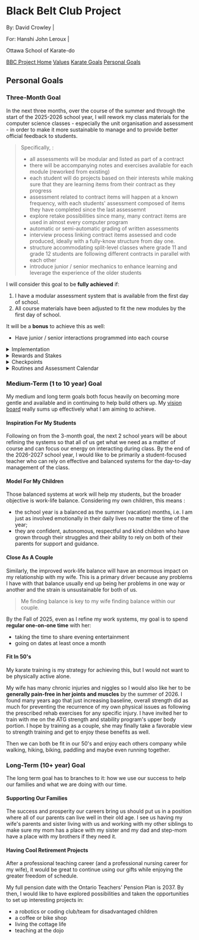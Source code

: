<link rel="stylesheet" href="bbc-style.css">

<div class="bbc-title" markdown='1'>

# Black Belt Club Project

<div class="bbc-meta" markdown='1'>

By: David Crowley \|

For: Hanshi John Leroux \|

Ottawa School of Karate-do

</div>

<div class="bbc-menu">

<a href="/pages/bbc/landing.html">BBC Project Home</a> 
<a href="/pages/bbc/values.html">Values</a> 
<a href="/pages/bbc/karate.html">Karate Goals</a> 
<a class="active" href="/pages/bbc/personal.html">Personal Goals</a>

</div>

</div>

<h2 id="bbc-personal">Personal Goals</h2>

<div class="tile-box bbc-content">

<div markdown='1'>

### Three-Month Goal

In the next three months, over the course of the summer and through the start of the 2025-2026 school year, I will rework my class materials for the computer science classes - especially the unit organisation and assessment - in order to make it more sustainable to manage and to provide better official feedback to students.

> Specifically, :
>
> - all assessments will be modular and listed as part of a contract
> - there will be accompanying notes and exercises available for each module (reworked from existing)
> - each student will do projects based on their interests while making sure that they are learning items from their contract as they progress
> - assessment related to contract items will happen at a known frequency, with each students' assessment composed of items they have completed since the last assessemnt
> - explore retake possibilities since many, many contract items are used in almost every computer program
> - automatic or semi-automatic grading of written assessments
> - interview process linking contract items assessed and code produced, ideally with a fully-know structure from day one.
> - structure accommodating split-level classes where grade 11 and grade 12 students are following different contracts in parallel with each other
> - introduce junior / senior mechanics to enhance learning and leverage the experience of the older students

I will consider this goal to be **fully achieved** if:

1. I have a modular assessment system that is available from the first day of school.
2. All course materials have been adjusted to fit the new modules by the first day of school.

It will be a **bonus** to achieve this as well:

- Have junior / senior interactions programmed into each course

<details>

<summary>Implementation</summary>

<div markdown='1'>

The best time for an overhaul like this is when I am not seeing the students during the day. Cue the summer vacation. Considering all the action over the summer, I see the following **possibilities for work**:

- while both kids are at camp, I will have about 3 hours per day between drop-off and pick-up
- on other days, I will have about 30 minutes in the morning before breakfast and another hour while the kids have their game time
- on the weekends, I may be able to get an extra hour before breakfast
- no time at the cottage or when camping

To make my work at producing documents more efficient, especially since I have a lot of existing personalised material to start with, I would like to try and **leverage an AI agent** to both help:

- creating the structure for the system
- creating templates for contracts, assessments, and interviews and filling them with appropiate informaton
- building the automations required for the personalised assessments
- generating assessment items that match my course materials and the level of the students

</div>

</details>

<details>

<summary>Rewards and Stakes</summary>

<div markdown='1'>

#### Rewards

The absolute top reward will life-balance! 🧘‍♂️ That is the biggest driver and a massive requirement for me to achieve my vision and purpose.

Not having to hear _"when will we be getting our grades back for X?"_ after they have written it will be a massive professional achievement. A first all-time if I can pull off a true zero in any class.

While I am working on reaching the goals that will get me those larger rewards, I also have the following planned for achieving each work session:

- journal entries
- verbal self-affirmations
- a progress board filled with stars

If I can get ahead of my planned progress, I may reorganise my schedule to replace a work session with a date with my wife. This would be a massive reversal and a huge win. This reward will also hold during the school year if my system truly does reduce the take-home workload from previous years.

Also during the school year, I truly believe this approach will lead to way more personal and effective interactions with each of my students and be a step up on the "Inspiration For My Students" part of the vision.

#### Stakes

The stakes for failing to reach this goal are huge!

- My school year will be overloaded as I try to complete this work as well as managing my classes
- My life at home will suffer
- My relationship with my wife will suffer

So while I am working during the summer, I have the following forfeit planned:

- for missing a work session: replace evening entertainment (often Youtube) with work, while respecting the bedtimes I have set-up

During the school year, I have also planned on:

- crowd-sourcing forfeits for delayed correcting by asking my students to suggest appropriate compensations that must be delivered if I do not meet established feedback deadlines. I imagine things like pay-outs in candy, free time, or wearing silly items.

</div>

</details>

<details>

<summary>Checkpoints</summary>

<div markdown='1'>

#### Tools

I will use the following tools to keep track of my progress:

- [Flow State](https://enter.ourflowstate.com/) "Time and Task" chat where I post estimated time and name of task then repost the actual time required. This chat is used by others for the same purpose. 
  - _I have been using Bobby Lyte's Flow State podcasts for years and did not cancel my Patreon subscription even during the leanest of the post-pandemic years. He has helped me get better at using the time that I must structure for myself._
  - _The tool of his I actually use on the regular, aside from the chat, is the [daily playlist](https://www.flowstateradio.com/) which has been progressively optimised to reduce distraction_
- Pocket notebook with checklists
- Files generated

#### Progress

- On every day with a planned work session, I will compare planned time-on-task with actual time-on-task
- At the checkpoints planned in the Routines and Assessment section below, I will compile and review time on task to determine overall progress.

Checkpoints are placed :

1. After camp weeks (big time available)
2. Before hitting the cottage
3. The day before class starts
4. The last day of the Labour Day long weekend
5. 3 weeks after Labour Day
6. At the end

</div>

</details>

<details>

<summary>Routines and Assessment Calendar</summary>

<div markdown='1'>

#### Routines Based on Type of Day

| Type of Day | Work Routine |
| --- | --- |
| With one or both kids at home | 30min before breakfast, 1h during game time |
| Both kids are at camp | focus on getting kids ready, 3h between drop-off and pick-up at various locations |
| School days | 0.5h before breakfast, 1h during planning period every other school day |
| Weekends | either Saturday or Sunday: 1h in the afternoon (other day is for my wife) |

#### Projected Available Work Hours By Week

The planning begins **July 6th** and ends 14 weeks later around the 1/3 point of the first semester.

Considering all the summer's activities and the above routines, here is the breakdown of available work time.

| Week | Date | Planned time | Note |
| :-: | :-: | --- | --- |
| 1 | Jul. 6-12 | 15h | Dbl camp -> checkpoint at end of week |
| 2 |  | 1h | Bon Echo |
| 3 |  | 2h | Thousand Islands |
| 4 | Jul. 27 - Aug. 2 | 5.5h | Checkpoint on Aug. 1 before Sharbot Lake |
| 5 |  | 0h | Sharbot Lake |
| 6 | Aug. 10-16 | 15.5h | Dbl camp -> checkpoint at end of week |
| 7 |  | 9.5h | 1 kid at camp |
| 8 | Aug. 24-30 | 8h | Checkpoint on PD day, Aug. 24; School starts Aug. 25 |
| 9 | Aug. 31 - Sep. 6 | 6.5h | Checkpoint on Labour Day |
| 10 |  | 3.5h | Includes 3h reduction for correcting time |
| 11 |  | 4.5h | 3h reduction for correcting time |
| 12 | Sep. 21-27 | 3.5h | Checkpoint at beginning of week; 3h reduction for correcting time |
| 13 |  | 4.5h | 3h reduction for correcting time |
| 14 | Oct. 5-11 | 3.5h | 3h reduction for correcting time |

#### Progress Per Checkpoint

> In all, there are:
>
> - 23.5h in July
> - 26.5h in August before the start of school
> - (50h total before school starts)
> - 32.5h after school starts
> - (82.5h grand total)

| Checkpoint                    | Hours In Period |
| ----------------------------- | :-------------: |
| July 12 (end of camp week)    |       15        |
| Aug. 1 (before cottage week)  |       8.5       |
| Aug. 16 (end of camp week)    |      15.5       |
| Aug. 24 (end of summer break) |       11        |
| Sep. 1 (Labour Day)           |       8         |
| Sep. 21                       |       13        |
| Oct. 11                       |      11.5       |

The work time and the checkpoints after the start of school for adjustements to the system based on the classroom experience.

</div>

</details>

</div>

<div markdown='1'>

### Medium-Term (1 to 10 year) Goal

My medium and long term goals both focus heavily on becoming more gentle and available and in continuing to help build others up. My [vision board](./values.md#vision-board-2024) really sums up effectively what I am aiming to achieve.

#### Inspiration For My Students

Following on from the 3-month goal, the next 2 school years will be about refining the systems so that all of us get what we need as a matter of course and can focus our energy on interacting during class. By the end of the 2026-2027 school year, I would like to be primarily a student-focused teacher who can rely on effective and balanced systems for the day-to-day management of the class.

#### Model For My Children

Those balanced systems at work will help my students, but the broader objective is work-life balance. Considering my own children, this means :

- the school year is a balanced as the summer (vacation) months, i.e. I am just as involved emotionally in their daily lives no matter the time of the year;
- they are confident, autonomous, respectful and kind children who have grown through their struggles and their ability to rely on both of their parents for support and guidance.

#### Close As A Couple

Similarly, the improved work-life balance will have an enormous impact on my relationship with my wife. This is a primary driver because any problems I have with that balance usually end up being her problems in one way or another and the strain is unsustainable for both of us.

> Me finding balance is key to my wife finding balance within our couple.

By the Fall of 2025, even as I refine my work systems, my goal is to spend **regular one-on-one time** with her:

- taking the time to share evening entertainment
- going on dates at least once a month

#### Fit In 50's

My karate training is my strategy for achieving this, but I would not want to be physically active alone.

My wife has many chronic injuries and niggles so I would also like her to be **generally pain-free in her joints and muscles** by the summer of 2026. I found many years ago that just increasing baseline, overall strength did as much for preventing the recurrence of my own physical issues as following the prescribed rehab exercises for any specific injury. I have invited her to train with me on the ATG strength and stability program's upper body portion. I hope by training as a couple, she may finally take a favorable view to strength training and get to enjoy these benefits as well.

Then we can both be fit in our 50's and enjoy each others company while walking, hiking, biking, paddling and maybe even running together.

</div>

<div markdown='1'>

### Long-Term (10+ year) Goal

The long term goal has to branches to it: how we use our success to help our families and what we are doing with our time.

#### Supporting Our Families

The success and prosperity our careers bring us should put us in a position where all of our parents can live well in their old age. I see us having my wife's parents and sister living with us and working with my other siblings to make sure my mom has a place with my sister and my dad and step-mom have a place with my brothers if they need it.

#### Having Cool Retirement Projects

After a professional teaching career (and a professional nursing career for my wife), it would be great to continue using our gifts while enjoying the greater freedom of schedule.

My full pension date with the Ontario Teachers' Pension Plan is 2037. By then, I would like to have explored possibilities and taken the opportunities to set up interesting projects in:

- a robotics or coding club/team for disadvantaged children
- a coffee or bike shop
- living the cottage life
- teaching at the dojo

</div>

</div>
